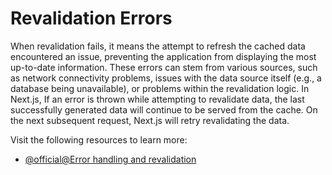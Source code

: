 # Revalidation Errors

When revalidation fails, it means the attempt to refresh the cached data encountered an issue, preventing the application from displaying the most up-to-date information. These errors can stem from various sources, such as network connectivity problems, issues with the data source itself (e.g., a database being unavailable), or problems within the revalidation logic. In Next.js, If an error is thrown while attempting to revalidate data, the last successfully generated data will continue to be served from the cache. On the next subsequent request, Next.js will retry revalidating the data.

Visit the following resources to learn more:

- [@official@Error handling and revalidation](https://nextjs.org/docs/14/app/building-your-application/data-fetching/fetching-caching-and-revalidating)
